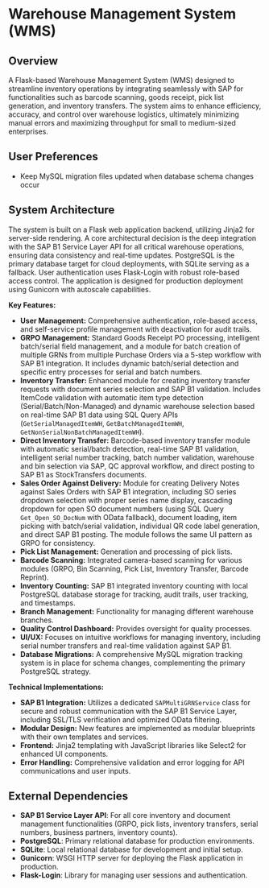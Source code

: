 # Warehouse Management System (WMS)

## Overview
A Flask-based Warehouse Management System (WMS) designed to streamline inventory operations by integrating seamlessly with SAP for functionalities such as barcode scanning, goods receipt, pick list generation, and inventory transfers. The system aims to enhance efficiency, accuracy, and control over warehouse logistics, ultimately minimizing manual errors and maximizing throughput for small to medium-sized enterprises.

## User Preferences
*   Keep MySQL migration files updated when database schema changes occur

## System Architecture
The system is built on a Flask web application backend, utilizing Jinja2 for server-side rendering. A core architectural decision is the deep integration with the SAP B1 Service Layer API for all critical warehouse operations, ensuring data consistency and real-time updates. PostgreSQL is the primary database target for cloud deployments, with SQLite serving as a fallback. User authentication uses Flask-Login with robust role-based access control. The application is designed for production deployment using Gunicorn with autoscale capabilities.

**Key Features:**
*   **User Management:** Comprehensive authentication, role-based access, and self-service profile management with deactivation for audit trails.
*   **GRPO Management:** Standard Goods Receipt PO processing, intelligent batch/serial field management, and a module for batch creation of multiple GRNs from multiple Purchase Orders via a 5-step workflow with SAP B1 integration. It includes dynamic batch/serial detection and specific entry processes for serial and batch numbers.
*   **Inventory Transfer:** Enhanced module for creating inventory transfer requests with document series selection and SAP B1 validation. Includes ItemCode validation with automatic item type detection (Serial/Batch/Non-Managed) and dynamic warehouse selection based on real-time SAP B1 data using SQL Query APIs (`GetSerialManagedItemWH`, `GetBatchManagedItemWH`, `GetNonSerialNonBatchManagedItemWH`).
*   **Direct Inventory Transfer:** Barcode-based inventory transfer module with automatic serial/batch detection, real-time SAP B1 validation, intelligent serial number tracking, batch number validation, warehouse and bin selection via SAP, QC approval workflow, and direct posting to SAP B1 as StockTransfers documents.
*   **Sales Order Against Delivery:** Module for creating Delivery Notes against Sales Orders with SAP B1 integration, including SO series dropdown selection with proper series name display, cascading dropdown for open SO document numbers (using SQL Query `Get_Open_SO_DocNum` with OData fallback), document loading, item picking with batch/serial validation, individual QR code label generation, and direct SAP B1 posting. The module follows the same UI pattern as GRPO for consistency.
*   **Pick List Management:** Generation and processing of pick lists.
*   **Barcode Scanning:** Integrated camera-based scanning for various modules (GRPO, Bin Scanning, Pick List, Inventory Transfer, Barcode Reprint).
*   **Inventory Counting:** SAP B1 integrated inventory counting with local PostgreSQL database storage for tracking, audit trails, user tracking, and timestamps.
*   **Branch Management:** Functionality for managing different warehouse branches.
*   **Quality Control Dashboard:** Provides oversight for quality processes.
*   **UI/UX:** Focuses on intuitive workflows for managing inventory, including serial number transfers and real-time validation against SAP B1.
*   **Database Migrations:** A comprehensive MySQL migration tracking system is in place for schema changes, complementing the primary PostgreSQL strategy.

**Technical Implementations:**
*   **SAP B1 Integration:** Utilizes a dedicated `SAPMultiGRNService` class for secure and robust communication with the SAP B1 Service Layer, including SSL/TLS verification and optimized OData filtering.
*   **Modular Design:** New features are implemented as modular blueprints with their own templates and services.
*   **Frontend:** Jinja2 templating with JavaScript libraries like Select2 for enhanced UI components.
*   **Error Handling:** Comprehensive validation and error logging for API communications and user inputs.

## External Dependencies
*   **SAP B1 Service Layer API**: For all core inventory and document management functionalities (GRPO, pick lists, inventory transfers, serial numbers, business partners, inventory counts).
*   **PostgreSQL**: Primary relational database for production environments.
*   **SQLite**: Local relational database for development and initial setup.
*   **Gunicorn**: WSGI HTTP server for deploying the Flask application in production.
*   **Flask-Login**: Library for managing user sessions and authentication.